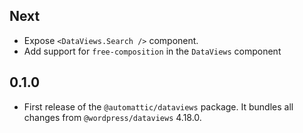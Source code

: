 <!-- This file lists the modifications done to the base package `@wordpress/dataviews` that are published under `@automattic/dataviews`. -->

## Next 

- Expose `<DataViews.Search />` component.
- Add support for `free-composition` in the `DataViews` component

## 0.1.0

- First release of the `@automattic/dataviews` package. It bundles all changes from `@wordpress/dataviews` 4.18.0.
